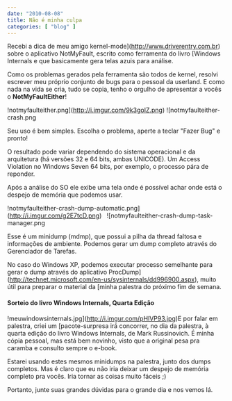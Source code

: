 ```yaml
---
date: "2010-08-08"
title: Não é minha culpa
categories: [ "blog" ]
---
```

Recebi a dica de meu amigo kernel-mode](http://www.driverentry.com.br) sobre o aplicativo NotMyFault, escrito como ferramenta do livro [Windows Internals e que basicamente gera telas azuis para análise.

Como os problemas gerados pela ferramenta são todos de kernel, resolvi escrever meu próprio conjunto de bugs para o pessoal da userland. E como nada na vida se cria, tudo se copia, tenho o orgulho de apresentar a vocês o **NotMyFaultEither**!

!notmyfaulteither.png](http://i.imgur.com/9k3goIZ.png) ![notmyfaulteither-crash.png

Seu uso é bem simples. Escolha o problema, aperte a teclar "Fazer Bug" e pronto!

O resultado pode variar dependendo do sistema operacional e da arquitetura (há versões 32 e 64 bits, ambas UNICODE). Um Access Violation no Windows Seven 64 bits, por exemplo, o processo pára de reponder.

Após a análise do SO ele exibe uma tela onde é possível achar onde está o despejo de memória que podemos usar.

!notmyfaulteither-crash-dump-automatic.png](http://i.imgur.com/g2E7tcD.png)   ![notmyfaulteither-crash-dump-task-manager.png

Esse é um minidump (mdmp), que possui a pilha da thread faltosa e informações de ambiente. Podemos gerar um dump completo através do Gerenciador de Tarefas.

No caso do Windows XP, podemos executar processo semelhante para gerar o dump através do aplicativo ProcDump](http://technet.microsoft.com/en-us/sysinternals/dd996900.aspx), muito útil para preparar o material da [minha palestra do próximo fim de semana.

#### Sorteio do livro Windows Internals, Quarta Edição

!meuwindowsinternals.jpg](http://i.imgur.com/pHlVP93.jpg)E por falar em palestra, criei um [pacote-surpresa irá concorrer, no dia da palestra, à quarta edição do livro Windows Internals, de Mark Russinovich. É minha cópia pessoal, mas está bem novinho, visto que a original pesa pra caramba e consulto sempre o e-book.

Estarei usando estes mesmos minidumps na palestra, junto dos dumps completos. Mas é claro que eu não iria deixar um despejo de memória completo pra vocês. Iria tornar as coisas muito fáceis ;)

Portanto, junte suas grandes dúvidas para o grande dia e nos vemos lá.
